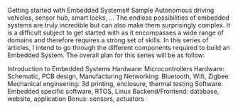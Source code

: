 Getting started with Embedded Systems# Sample
Autonomous driving vehicles, sensor hub, smart locks, … The endless possibilities of embedded systems are truly incredible but can also make them surprisingly complex. It is a difficult subject to get started with as it encompasses a wide range of domains and therefore requires a strong set of skills. In this series of articles, I intend to go through the different components required to build an Embedded System.
The overall plan for this series will be as follow:

Introduction to Embedded Systems
Hardware: Microcontrollers
Hardware: Schematic, PCB design, Manufacturing
Networking: Bluetooth, Wifi, Zigbee
Mechanical engineering: 3d printing, enclosure, thermal testing
Software: Embedded specific software, RTOS, Linux
Backend/Frontend: database, website, application
Bonus: sensors, actuators
